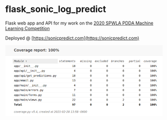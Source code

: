 # flask_sonic_log_predict
Flask web app and API for my work on the [2020 SPWLA PDDA Machine Learning Competition](https://github.com/bdowdell/Machine-Learning-Competition-2020)

Deployed @ [https://sonicpredict.com](https://sonicpredict.com)

![coverage report](app/static/img/coverage_report.png)